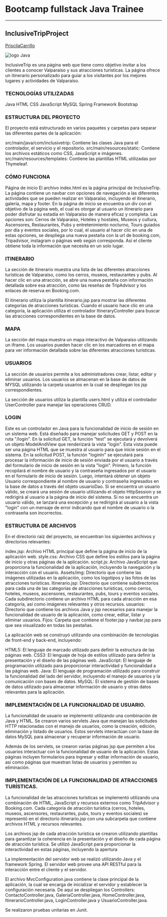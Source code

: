 # Bootcamp fullstack Java Trainee
---


## InclusiveTripProject
[PriscilaCarrillo](https://github.com/PriscilaCarrillo)

![logo Java](https://i.blogs.es/8d2420/650_1000_java/1366_2000.webp)

InclusiveTrip es una página web que tiene como objetivo invitar a los clientes a conocer Valparaíso y sus atracciones turísticas. La página ofrece un itinerario personalizado para guiar a los visitantes por los mejores lugares y actividades de Valparaíso.

### TECNOLOGÍAS UTILIZADAS

Java
HTML
CSS
JavaScript
MySQL
Spring Framework
Bootstrap

### ESTRUCTURA DEL PROYECTO

El proyecto está estructurado en varios paquetes y carpetas para separar las diferentes partes de la aplicación:

src/main/java/com/inclusivetrip: Contiene las clases Java para el controlador, el servicio y el repositorio.
src/main/resources/static: Contiene los archivos estáticos como CSS, JavaScript e imágenes.
src/main/resources/templates: Contiene las plantillas HTML utilizadas por Thymeleaf.

### CÓMO FUNCIONA
Página de inicio
El archivo index.html es la página principal de InclusiveTrip. La página contiene un navbar con opciones de navegación a las diferentes actividades que se pueden realizar en Valparaíso, incluyendo el itinerario, galería, mapa y footer.
En la página de inicio se encuentra un div con el objetivo de la página web, el cual es otorgar al usuario un itinerario para poder disfrutar su estadía en Valparaíso de manera eficaz y completa. Las opciones son: Cerros de Valparaíso, Hoteles y hostales, Museos y cultura, Ascensores, Restaurantes, Pubs y entretenimiento nocturno, Tours guiados por día y eventos sociales, por lo cual, el usuario al hacer clic en una de estas opciones, se despliega una nueva pestaña con la url de booking.com, Tripadvisor, instagram o páginas web según corresponda.
Así el cliente obtiene toda la información que necesita en un solo lugar.

### ITINERARIO
La sección de itinerario muestra una lista de las diferentes atracciones turísticas de Valparaíso, como los cerros, museos, restaurantes y pubs. Al hacer clic en una atracción, se abre una nueva pestaña con información detallada sobre esa atracción, como las reseñas de TripAdvisor y los enlaces de reserva en Booking.com.

El itinerario utiliza la plantilla itinerario.jsp para mostrar las diferentes categorías de atracciones turísticas. Cuando el usuario hace clic en una categoría, la aplicación utiliza el controlador ItineraryController para buscar las atracciones correspondientes en la base de datos.

### MAPA
La sección del mapa muestra un mapa interactivo de Valparaíso utilizando un iframe. Los usuarios pueden hacer clic en los marcadores en el mapa para ver información detallada sobre las diferentes atracciones turísticas.

### USUARIOS
La sección de usuarios permite a los administradores crear, listar, editar y eliminar usuarios. Los usuarios se almacenan en la base de datos de MYSQL utilizando la carpeta usuarios en la cual se despliegan los jsp correspondientes.

La sección de usuarios utiliza la plantilla users.html y utiliza el controlador UserController para manejar las operaciones CRUD.

### LOGIN
Este es un controlador en Java para la funcionalidad de inicio de sesión en un sistema web. Está diseñado para manejar solicitudes GET y POST en la ruta "/login".
En la solicitud GET, la función "test" se ejecutará y devolverá un objeto ModelAndView que renderizará la vista "login". Esta vista puede ser una página HTML que se muestra al usuario para que inicie sesión en el sistema.
En la solicitud POST, la función "loginIn" se ejecutará para procesar la información de inicio de sesión enviada por el usuario a través del formulario de inicio de sesión en la vista "login". Primero, la función recopilará el nombre de usuario y la contraseña ingresados por el usuario en el formulario de inicio de sesión. Luego, intentará obtener un objeto Usuario correspondiente al nombre de usuario y contraseña ingresados en la base de datos a través del objeto usuarioDao. Si se encuentra un usuario válido, se creará una sesión de usuario utilizando el objeto HttpSession y se redirigirá al usuario a la página de inicio del sistema.
Si no se encuentra un usuario válido, se lanzará una excepción y se redirigirá al usuario a la vista "login" con un mensaje de error indicando que el nombre de usuario o la contraseña son incorrectos.


### ESTRUCTURA DE ARCHIVOS
En el directorio raíz del proyecto, se encuentran los siguientes archivos y directorios relevantes:

index.jsp: Archivo HTML principal que define la página de inicio de la aplicación web.
style.css: Archivo CSS que define los estilos para la página de inicio y otras páginas de la aplicación.
script.js: Archivo JavaScript que proporciona la funcionalidad de la aplicación, incluyendo la navegación y la interacción con el usuario.
Assets/img: Directorio que contiene las imágenes utilizadas en la aplicación, como los logotipos y las fotos de las atracciones turísticas.
Itinerario.jsp: Directorio que contiene subdirectorios para cada una de las categorías de atracciones turísticas, como cerros, hoteles, museos, ascensores, restaurantes, pubs, tours y eventos sociales. Cada subdirectorio contiene un archivo HTML para cada atracción en esa categoría, así como imágenes relevantes y otros recursos.
usuarios: Directorio que contiene los archivos Java y jsp necesarios para manejar la funcionalidad de usuario de la aplicación, como crear, editar, listar y eliminar usuarios.
Fijos: Carpeta que contiene el footer.jsp y navbar.jsp para que sea visualizado en todas las pestañas.


La aplicación web se construyó utilizando una combinación de tecnologías de front-end y back-end, incluyendo:

HTML5: El lenguaje de marcado utilizado para definir la estructura de las páginas web.
CSS3: El lenguaje de hoja de estilos utilizado para definir la presentación y el diseño de las páginas web.
JavaScript: El lenguaje de programación utilizado para proporcionar interactividad y funcionalidad a las páginas web.
Java: El lenguaje de programación utilizado para construir la funcionalidad del lado del servidor, incluyendo el manejo de usuarios y la comunicación con bases de datos.
MySQL: El sistema de gestión de bases de datos utilizado para almacenar información de usuario y otras datos relevantes para la aplicación.

### IMPLEMENTACIÓN DE LA FUNCIONALIDAD DE USUARIO.
La funcionalidad de usuario se implementó utilizando una combinación de Java y HTML. Se crearon varios servlets Java que manejan las solicitudes HTTP relacionadas con el manejo de usuarios, como la creación, edición, eliminación y listado de usuarios. Estos servlets interactúan con la base de datos MySQL para almacenar y recuperar información de usuario.

Además de los servlets, se crearon varias páginas jsp que permiten a los usuarios interactuar con la funcionalidad de usuario de la aplicación. Estas páginas incluyen formularios para ingresar y editar información de usuario, así como páginas que muestran listas de usuarios y permiten su eliminación.

### IMPLEMENTACIÓN DE LA FUNCIONALIDAD DE ATRACCIONES TURÍSTICAS.
La funcionalidad de las atracciones turísticas se implementó utilizando una combinación de HTML, JavaScript y recursos externos como TripAdvisor y Booking.com. Cada categoría de atracción turística (cerros, hoteles, museos, ascensores, restaurantes, pubs, tours y eventos sociales) se representó en el directorio itinerario.jsp con una subcarpeta que contiene archivos HTML y recursos relevantes.

Los archivos jsp de cada atracción turística se crearon utilizando plantillas para garantizar la coherencia en la presentación y el diseño de cada página de atracción turística. Se utilizó JavaScript para proporcionar la interactividad en estas páginas, incluyendo la apertura

La implementación del servidor web se realizó utilizando Java y el framework Spring. El servidor web provee una API RESTful para la interacción entre el cliente y el servidor.

El archivo MvcConfiguration.java contiene la clase principal de la aplicación, la cual se encarga de inicializar el servidor y establecer la configuración necesaria. De aquí se despliegan los Controllers: ContactoController.java, GaleriaController.java, HomeController.java, ItinerarioController.java, LoginController.java y UsuarioController.java.

Se realizaron pruebas unitarias en Junit.
